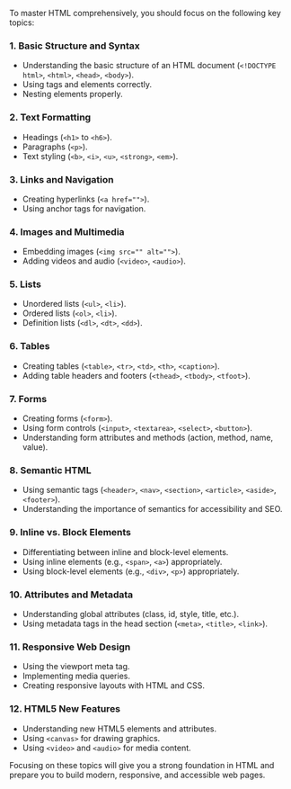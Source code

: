 To master HTML comprehensively, you should focus on the following key topics:

### 1. **Basic Structure and Syntax**
   - Understanding the basic structure of an HTML document (`<!DOCTYPE html>`, `<html>`, `<head>`, `<body>`).
   - Using tags and elements correctly.
   - Nesting elements properly.

### 2. **Text Formatting**
   - Headings (`<h1>` to `<h6>`).
   - Paragraphs (`<p>`).
   - Text styling (`<b>`, `<i>`, `<u>`, `<strong>`, `<em>`).

### 3. **Links and Navigation**
   - Creating hyperlinks (`<a href="">`).
   - Using anchor tags for navigation.

### 4. **Images and Multimedia**
   - Embedding images (`<img src="" alt="">`).
   - Adding videos and audio (`<video>`, `<audio>`).

### 5. **Lists**
   - Unordered lists (`<ul>`, `<li>`).
   - Ordered lists (`<ol>`, `<li>`).
   - Definition lists (`<dl>`, `<dt>`, `<dd>`).

### 6. **Tables**
   - Creating tables (`<table>`, `<tr>`, `<td>`, `<th>`, `<caption>`).
   - Adding table headers and footers (`<thead>`, `<tbody>`, `<tfoot>`).

### 7. **Forms**
   - Creating forms (`<form>`).
   - Using form controls (`<input>`, `<textarea>`, `<select>`, `<button>`).
   - Understanding form attributes and methods (action, method, name, value).

### 8. **Semantic HTML**
   - Using semantic tags (`<header>`, `<nav>`, `<section>`, `<article>`, `<aside>`, `<footer>`).
   - Understanding the importance of semantics for accessibility and SEO.

### 9. **Inline vs. Block Elements**
   - Differentiating between inline and block-level elements.
   - Using inline elements (e.g., `<span>`, `<a>`) appropriately.
   - Using block-level elements (e.g., `<div>`, `<p>`) appropriately.

### 10. **Attributes and Metadata**
   - Understanding global attributes (class, id, style, title, etc.).
   - Using metadata tags in the head section (`<meta>`, `<title>`, `<link>`).

### 11. **Responsive Web Design**
   - Using the viewport meta tag.
   - Implementing media queries.
   - Creating responsive layouts with HTML and CSS.

### 12. **HTML5 New Features**
   - Understanding new HTML5 elements and attributes.
   - Using `<canvas>` for drawing graphics.
   - Using `<video>` and `<audio>` for media content.

Focusing on these topics will give you a strong foundation in HTML and prepare you to build modern, responsive, and accessible web pages.
